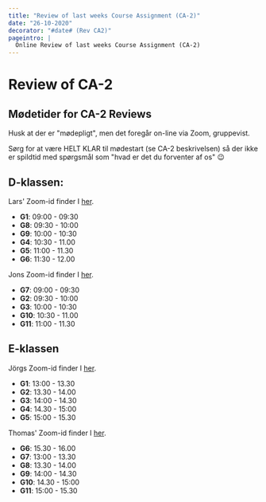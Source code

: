 ```yaml
---
title: "Review of last weeks Course Assignment (CA-2)"
date: "26-10-2020"
decorator: "#date# (Rev CA2)"
pageintro: |
  Online Review of last weeks Course Assignment (CA-2)
---
```


# Review of CA-2

## Mødetider for CA-2 Reviews

Husk at der er "mødepligt", men det foregår on-line via Zoom, gruppevist.

Sørg for at være HELT KLAR til mødestart (se CA-2 beskrivelsen) så der ikke er spildtid med spørgsmål som "hvad er det du forventer af os" :wink:

## D-klassen:

Lars' Zoom-id finder I [her](/).

- **G1**: 09:00 - 09:30
- **G8**: 09:30 - 10:00
- **G9**: 10:00 - 10:30
- **G4**: 10:30 - 11.00
- **G5**: 11:00 - 11.30
- **G6**: 11:30 - 12.00

Jons Zoom-id finder I [her](/).

- **G7**: 09:00 - 09:30
- **G2**: 09:30 - 10:00
- **G3**: 10:00 - 10:30
- **G10**: 10:30 - 11.00
- **G11**: 11:00 - 11.30

## E-klassen

Jörgs Zoom-id finder I [her](/).

- **G1**: 13:00 - 13.30
- **G2**: 13.30 - 14.00
- **G3**: 14:00 - 14.30
- **G4**: 14.30 - 15:00
- **G5**: 15:00 - 15.30

Thomas' Zoom-id finder I [her](/).

- **G6**: 15.30 - 16.00
- **G7**: 13:00 - 13.30
- **G8**: 13.30 - 14.00
- **G9**: 14:00 - 14.30
- **G10**: 14.30 - 15:00
- **G11**: 15:00 - 15.30
